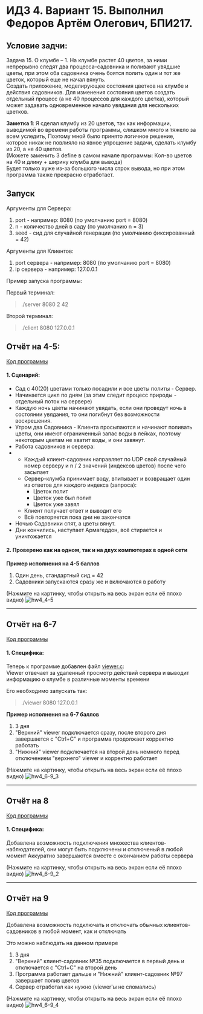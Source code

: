 # ИДЗ 4. Вариант 15. Выполнил Федоров Артём Олегович, БПИ217.

## Условие задчи:

Задача 15. O клумбе – 1. На клумбе растет 40 цветов, за ними непрерывно следят два процесса–садовника 
и поливают увядшие цветы, при этом оба садовника очень боятся полить один и тот же цветок, 
который еще не начал вянуть. <br/>
Создать приложение, моделирующее состояния цветков на клумбе и действия садовников. 
Для изменения состояния цветов создать отдельный процесс (а не 40 процессов для каждого цветка), 
который может задавать одновременное начало увядания для нескольких цветков.

**Заметка 1**:
Я сделал клумбу из 20 цветов, так как информации, выводимой во времени работы программы, слишком много и тяжело за всем уследить,
Поэтому мной было принято логичное решение, которое никак не повлияло на явное упрощение задачи, 
сделать клумбу из 20, а не 40 цветов.  <br/>
(Можете заменить 3 define в самом начале программы: Кол-во цветов на 40 и длину + ширину клумба для вывода) <br/>
Будет только хуже из-за большого числа строк вывода, но при этом программа также прекрасно отработает.

## Запуск

Аргументы для Сервера:

1. port - например: 8080 (по умолчанию port = 8080)
2. n - количество дней в саду (по умолчанию n = 3)
3. seed - сид для случайной генерации (по умолчанию фиксированный = 42)

Аргументы для Клиентов:

1. port сервера - например: 8080 (по умолчанию port = 8080)
2. ip сервера - например: 127.0.0.1

Пример запуска программы:

Первый терминал:
> ./server 8080 2 42

Второй терминал:
> ./client 8080 127.0.0.1

## Отчёт на 4-5:

[Код программы](https://github.com/ArtemFed/Operating-Systems-HW4/tree/main/score4-5)

#### 1. Сценарий:
*  Сад с 40(20) цветами только посадили и все цветы политы - Сервер.
*  Начинается цикл по дням (за этим следит процесс природы - отдельный поток на сервере)
*  Каждую ночь цветы начинают увядать, если они проведут ночь в состоянии увядания, 
то они погибнут без возможности воскрешения.
*  Утром два Садовника - Клиента просыпаются и начинают поливать цветы, 
они имеют ограниченный запас воды в лейках, поэтому некоторым цветам не хватит воды, 
и они завянут.
*  Работа садовников и сервера:
* * Каждый клиент-садовник направляет по UDP свой случайный номер серверу и n / 2 значений (индексов цветов) после чего засыпает
  * Сервер-клумба принимает воду, впитывает и возвращает один из ответов для каждого индекса (запроса):
    * Цветок полит
    * Цветок уже был полит
    * Цветок уже завял
  * Клиент получает ответ и выводит его
  * Всё повторяется пока дни не закончатся
*  Ночью Садовники спят, а цветы вянут.
*  Дни кончились, наступает Армагеддон, всё стирается и уничтожается

#### 2. Проверено как на одном, так и на двух компютерах в одной сети

**Пример исполнения на 4-5 баллов**
1. Один день, стандартный сид = 42
2. Садовники запускаются сразу же и включаются в работу <br/>

(Нажмите на картинку, чтобы открыть на весь экран если её плохо видно)
![hw4_4-5](https://github.com/ArtemFed/Operating-Systems-HW4/assets/57373162/19955f87-3e86-4563-a267-7e45516a5fcb)


----


## Отчёт на 6-7

[Код программы](https://github.com/ArtemFed/Operating-Systems-HW4/tree/main/score6-9)


#### 1. Специфика: <br/>
Теперь к программе добавлен файл [viewer.c](https://github.com/ArtemFed/Operating-Systems-HW4/tree/main/score6-9/viewer.c): <br/>
Viewer отвечает за удаленный просмотр действий сервера и выводит информацию о клумбе в различные моменты времени

Его необходимо запускать так:
> ./viewer 8080 127.0.0.1

**Пример исполнения на 6-7 баллов**  <br/>

1.  3 дня
2.  "Верхний" viewer подключается сразу, после второго дня завершается с "Ctrl+C" и программа продолжает корректно работать 
3.  "Нижний" viewer подключается на второй день немного перед отключением "верхнего" viewer и корректно работает

(Нажмите на картинку, чтобы открыть на весь экран если её плохо видно)
![hw4_6-9_3](https://github.com/ArtemFed/Operating-Systems-HW4/assets/57373162/853f1539-235d-4901-927b-9ecdc54c97d1)


----


## Отчёт на 8

[Код программы](https://github.com/ArtemFed/Operating-Systems-HW4/tree/main/score6-9)

#### 1. Специфика: <br/>
Добавлена возможность подключения множества клиентов-наблюдателей, они могут быть подключены и отключеный в любой момент
Аккуратно завершаются вместе с окончанием работы сервера

(Нажмите на картинку, чтобы открыть на весь экран если её плохо видно)
![hw4_6-9_2](https://github.com/ArtemFed/Operating-Systems-HW4/assets/57373162/04ebc885-c4e9-425c-9ff0-f3657cddb005)


----


## Отчёт на 9

[Код программы](https://github.com/ArtemFed/Operating-Systems-HW4/tree/main/score6-9)

Добавлена возможность подключать и отключать обычных клиентов-садовников в любой момент, как и отключать

Это можно наблюдать на данном примере
1. 3 дня
2. "Верхний" клиент-садовник №35 подключается в первый день и отключается с "Ctrl+C" на второй день
3. Программа работает дальше и "Нижний" клиент-садовник №97 завершает полив цветов
4. Сервер отработал как нужно (viewer'ы не сломались)


(Нажмите на картинку, чтобы открыть на весь экран если её плохо видно)
![hw4_6-9_4](https://github.com/ArtemFed/Operating-Systems-HW4/assets/57373162/772b6576-4b17-410f-84f4-5f52e498282c)

